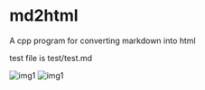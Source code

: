 # md2html
A cpp program for converting markdown into html

test file is test/test.md

![img1](http://github.com/letangers/md2html/files/img1.png)
![img1](http://github.com/letangers/md2html/files/img2.png)
